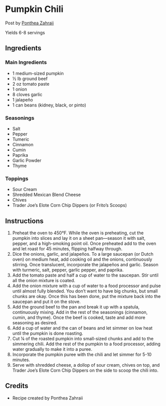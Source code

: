 # Pumpkin Chili

Post by [Ponthea Zahraii](https://github.com/pontheazahraii)

Yields 6-8 servings

## Ingredients

### Main Ingredients

- 1 medium-sized pumpkin
- ½ lb ground beef
- 2 oz tomato paste
- 1 onion
- 8 cloves garlic
- 1 jalapeño
- 1 can beans (kidney, black, or pinto)

### Seasonings

- Salt
- Pepper
- Tumeric
- Cinnamon
- Cumin
- Paprika
- Garlic Powder
- Thyme

### Toppings

- Sour Cream
- Shredded Mexican Blend Cheese
- Chives
- Trader Joe’s Elote Corn Chip Dippers (or Frito’s Scoops)

## Instructions

1. Preheat the oven to 450°F. While the oven is preheating, cut the pumpkin into slices and lay it on a sheet pan—season it with salt, pepper, and a high-smoking point oil. Once preheated add to the oven and let roast for 45 minutes, flipping halfway through.
2. Dice the onions, garlic, and jalapeños. To a large saucepan (or Dutch oven) on medium heat, add cooking oil and the onions, continuously stirring. Once translucent, incorporate the jalapeños and garlic. Season with turmeric, salt, pepper, garlic pepper, and paprika.
3. Add the tomato paste and half a cup of water to the saucepan. Stir until all the onion mixture is coated.
4. Add the onion mixture with a cup of water to a food processor and pulse until almost fully blended. You don’t want to have big chunks, but small chunks are okay. Once this has been done, put the mixture back into the saucepan and put it on the stove.
5. Add the ground beef to the pan and break it up with a spatula, continuously mixing. Add in the rest of the seasonings (cinnamon, cumin, and thyme). Once the beef is cooked, taste and add more seasoning as desired.
6. Add a cup of water and the can of beans and let simmer on low heat until the pumpkin is done roasting.
7. Cut ¼ of the roasted pumpkin into small-sized chunks and add to the simmering chili. Add the rest of the pumpkin to a food processor, adding water gradually to make it into a puree.
8. Incorporate the pumpkin puree with the chili and let simmer for 5-10 minutes.
9. Serve with shredded cheese, a dollop of sour cream, chives on top, and Trader Joe’s Elote Corn Chip Dippers on the side to scoop the chili into.

## Credits

- Recipe created by Ponthea Zahraii
